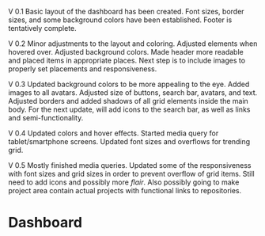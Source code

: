 V 0.1 Basic layout of the dashboard has been created.  Font sizes, border sizes, and some background colors have been established.  Footer is tentatively complete.

V 0.2 Minor adjustments to the layout and coloring.  Adjusted elements when hovered over.  Adjusted background colors.  Made header more readable and placed items in appropriate places.  Next step is to include images to properly set placements and responsiveness.

V 0.3 Updated background colors to be more appealing to the eye.  Added images to all avatars. Adjusted size of buttons, search bar, avatars, and text.  Adjusted borders and added shadows of all grid elements inside the main body. For the next update, will add icons to the search bar, as well as links and semi-functionality.

V 0.4 Updated colors and hover effects.  Started media query for tablet/smartphone screens. Updated font sizes and overflows for trending grid.

V 0.5 Mostly finished media queries.  Updated some of the responsiveness with font sizes and grid sizes in order to prevent overflow of grid items. Still need to add icons and possibly more *flair*.  Also possibly going to make project area contain actual projects with functional links to repositories.

# Dashboard